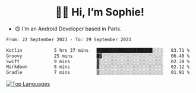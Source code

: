 <h1 align="center"> 👋🏽 Hi, I’m Sophie! </h1>  

- 😊 I’m an Android Developer based in Paris.

<!--START_SECTION:waka-->

```txt
From: 22 September 2023 - To: 29 September 2023

Kotlin            5 hrs 37 mins   █████████████████████░░░░   83.71 %
Groovy            25 mins         █▓░░░░░░░░░░░░░░░░░░░░░░░   06.40 %
Swift             9 mins          ▓░░░░░░░░░░░░░░░░░░░░░░░░   02.39 %
Markdown          8 mins          ▓░░░░░░░░░░░░░░░░░░░░░░░░   02.12 %
Gradle            7 mins          ▒░░░░░░░░░░░░░░░░░░░░░░░░   01.91 %
```

<!--END_SECTION:waka-->

<!-- [![My GitHub stats](https://github-readme-stats.vercel.app/api?username=sophicapri&show_icons=true&theme=buefy)](https://github.com/anuraghazra/github-readme-stats) -->

[![Top Languages](https://github-readme-stats.vercel.app/api/top-langs/?username=sophicapri&langs_count=2&layout=compact)](https://github.com/anuraghazra/github-readme-stats) 

<!-- ![](https://github-readme-streak-stats.herokuapp.com/?user=sophicapri) -->
